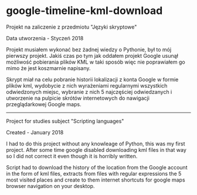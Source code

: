 # google-timeline-kml-download

Projekt na zaliczenie z przedmiotu "Języki skryptowe"

Data utworzenia - Styczeń 2018

Projekt musiałem wykonać bez żadnej wiedzy o Pythonie, był to mój pierwszy projekt.
Jakiś czas po tym jak oddałem projekt Google usunął możliwość pobierania plików KML w taki sposób
więc nie poprawiałem go mimo że jest koszmarnie napisany.

Skrypt miał na celu pobranie historii lokalizacji z konta Google w formie plików kml, wydobycie z nich wyrażeniami
regularnymi wszystkich odwiedzonych miejsc, wybranie z nich 5 najczęściej odwiedzanych i utworzenie na pulpicie
skrótów internetowych do nawigacji przeglądarkowej Google maps.

--------------------------------------------------------------------------------------------------------------------

Project for studies subject "Scripting languages"

Created - January 2018

I had to do this project without any knowleage of Python, this was my first project.
After some time google disabled downloading kml files in that way
so I did not correct it even though it is horribly written.

Script had to download the history of the location from the Google account in the form of kml files,
extracts from files with regular expressions the 5 most visited places
and create to them internet shortcuts for google maps browser navigation on your desktop.
